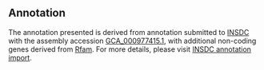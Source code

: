 

Annotation
----------

The annotation presented is derived from annotation submitted to
[INSDC](http://www.insdc.org) with the assembly accession
[GCA\_000977415.1](http://www.ebi.ac.uk/ena/data/view/GCA_000977415.1),
with additional non-coding genes derived from
[Rfam](http://rfam.xfam.org/). For more details, please visit [INSDC
annotation
import](http://ensemblgenomes.org/info/data/insdc_annotation).
